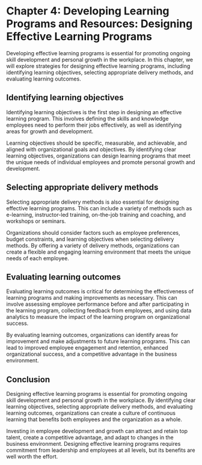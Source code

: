 Chapter 4: Developing Learning Programs and Resources: Designing Effective Learning Programs
============================================================================================

Developing effective learning programs is essential for promoting ongoing skill development and personal growth in the workplace. In this chapter, we will explore strategies for designing effective learning programs, including identifying learning objectives, selecting appropriate delivery methods, and evaluating learning outcomes.

Identifying learning objectives
-------------------------------

Identifying learning objectives is the first step in designing an effective learning program. This involves defining the skills and knowledge employees need to perform their jobs effectively, as well as identifying areas for growth and development.

Learning objectives should be specific, measurable, and achievable, and aligned with organizational goals and objectives. By identifying clear learning objectives, organizations can design learning programs that meet the unique needs of individual employees and promote personal growth and development.

Selecting appropriate delivery methods
--------------------------------------

Selecting appropriate delivery methods is also essential for designing effective learning programs. This can include a variety of methods such as e-learning, instructor-led training, on-the-job training and coaching, and workshops or seminars.

Organizations should consider factors such as employee preferences, budget constraints, and learning objectives when selecting delivery methods. By offering a variety of delivery methods, organizations can create a flexible and engaging learning environment that meets the unique needs of each employee.

Evaluating learning outcomes
----------------------------

Evaluating learning outcomes is critical for determining the effectiveness of learning programs and making improvements as necessary. This can involve assessing employee performance before and after participating in the learning program, collecting feedback from employees, and using data analytics to measure the impact of the learning program on organizational success.

By evaluating learning outcomes, organizations can identify areas for improvement and make adjustments to future learning programs. This can lead to improved employee engagement and retention, enhanced organizational success, and a competitive advantage in the business environment.

Conclusion
----------

Designing effective learning programs is essential for promoting ongoing skill development and personal growth in the workplace. By identifying clear learning objectives, selecting appropriate delivery methods, and evaluating learning outcomes, organizations can create a culture of continuous learning that benefits both employees and the organization as a whole.

Investing in employee development and growth can attract and retain top talent, create a competitive advantage, and adapt to changes in the business environment. Designing effective learning programs requires commitment from leadership and employees at all levels, but its benefits are well worth the effort.
